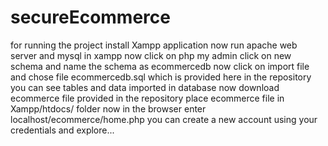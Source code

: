 # secureEcommerce
for running the project install Xampp application
now run apache web server and mysql in xampp
now click on php my admin
click on new schema and name the schema as ecommercedb
now click on import file and chose file ecommercedb.sql which is provided here in the repository
you can see tables and data imported in database
now download ecommerce file provided in the repository 
place ecommerce file in Xampp/htdocs/ folder
now in the browser enter localhost/ecommerce/home.php
you can create a new account using your credentials and explore...
